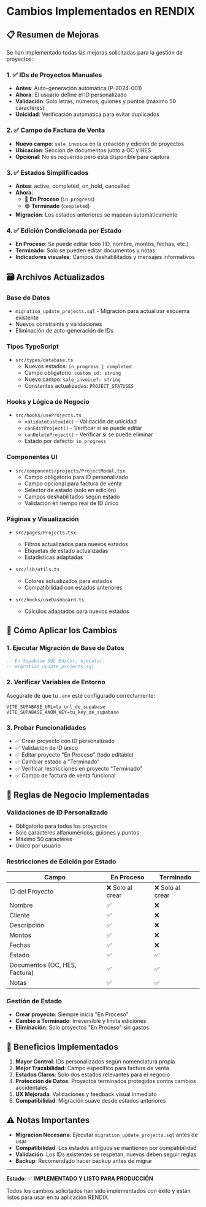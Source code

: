 # Cambios Implementados en RENDIX

## 📋 Resumen de Mejoras

Se han implementado todas las mejoras solicitadas para la gestión de proyectos:

### 1. ✅ **IDs de Proyectos Manuales**
- **Antes**: Auto-generación automática (P-2024-001)
- **Ahora**: El usuario define el ID personalizado
- **Validación**: Solo letras, números, guiones y puntos (máximo 50 caracteres)
- **Unicidad**: Verificación automática para evitar duplicados

### 2. ✅ **Campo de Factura de Venta**
- **Nuevo campo**: `sale_invoice` en la creación y edición de proyectos
- **Ubicación**: Sección de documentos junto a OC y HES
- **Opcional**: No es requerido pero está disponible para captura

### 3. ✅ **Estados Simplificados**
- **Antes**: active, completed, on_hold, cancelled
- **Ahora**: 
  - 🔵 **En Proceso** (`in_progress`)
  - 🟢 **Terminado** (`completed`)
- **Migración**: Los estados anteriores se mapean automáticamente

### 4. ✅ **Edición Condicionada por Estado**
- **En Proceso**: Se puede editar todo (ID, nombre, montos, fechas, etc.)
- **Terminado**: Solo se pueden editar documentos y notas
- **Indicadores visuales**: Campos deshabilitados y mensajes informativos

## 🗃️ **Archivos Actualizados**

### Base de Datos
- `migration_update_projects.sql` - Migración para actualizar esquema existente
- Nuevos constraints y validaciones
- Eliminación de auto-generación de IDs

### Tipos TypeScript
- `src/types/database.ts`
  - Nuevos estados: `in_progress | completed`
  - Campo obligatorio: `custom_id: string`
  - Nuevo campo: `sale_invoice?: string`
  - Constantes actualizadas: `PROJECT_STATUSES`

### Hooks y Lógica de Negocio
- `src/hooks/useProjects.ts`
  - `validateCustomId()` - Validación de unicidad
  - `canEditProject()` - Verificar si se puede editar
  - `canDeleteProject()` - Verificar si se puede eliminar
  - Estado por defecto: `in_progress`

### Componentes UI
- `src/components/projects/ProjectModal.tsx`
  - Campo obligatorio para ID personalizado
  - Campo opcional para factura de venta  
  - Selector de estado (solo en edición)
  - Campos deshabilitados según estado
  - Validación en tiempo real de ID único

### Páginas y Visualización
- `src/pages/Projects.tsx`
  - Filtros actualizados para nuevos estados
  - Etiquetas de estado actualizadas
  - Estadísticas adaptadas

- `src/lib/utils.ts`
  - Colores actualizados para estados
  - Compatibilidad con estados anteriores

- `src/hooks/useDashboard.ts`
  - Cálculos adaptados para nuevos estados

## 🚀 **Cómo Aplicar los Cambios**

### 1. **Ejecutar Migración de Base de Datos**
```sql
-- En Supabase SQL Editor, ejecutar:
-- migration_update_projects.sql
```

### 2. **Verificar Variables de Entorno**
Asegúrate de que tu `.env` esté configurado correctamente:
```env
VITE_SUPABASE_URL=tu_url_de_supabase
VITE_SUPABASE_ANON_KEY=tu_key_de_supabase
```

### 3. **Probar Funcionalidades**
- ✅ Crear proyecto con ID personalizado
- ✅ Validación de ID único
- ✅ Editar proyecto "En Proceso" (todo editable)
- ✅ Cambiar estado a "Terminado"
- ✅ Verificar restricciones en proyecto "Terminado"
- ✅ Campo de factura de venta funcional

## 📝 **Reglas de Negocio Implementadas**

### **Validaciones de ID Personalizado**
- Obligatorio para todos los proyectos
- Solo caracteres alfanuméricos, guiones y puntos
- Máximo 50 caracteres
- Único por usuario

### **Restricciones de Edición por Estado**

| Campo | En Proceso | Terminado |
|-------|------------|-----------|
| ID del Proyecto | ❌ Solo al crear | ❌ Solo al crear |
| Nombre | ✅ | ❌ |
| Cliente | ✅ | ❌ |
| Descripción | ✅ | ❌ |
| Montos | ✅ | ❌ |
| Fechas | ✅ | ❌ |
| Estado | ✅ | ✅ |
| Documentos (OC, HES, Factura) | ✅ | ✅ |
| Notas | ✅ | ✅ |

### **Gestión de Estado**
- **Crear proyecto**: Siempre inicia "En Proceso"
- **Cambio a Terminado**: Irreversible y limita ediciones
- **Eliminación**: Solo proyectos "En Proceso" sin gastos

## 🎯 **Beneficios Implementados**

1. **Mayor Control**: IDs personalizados según nomenclatura propia
2. **Mejor Trazabilidad**: Campo específico para factura de venta
3. **Estados Claros**: Solo dos estados relevantes para el negocio
4. **Protección de Datos**: Proyectos terminados protegidos contra cambios accidentales
5. **UX Mejorada**: Validaciones y feedback visual inmediato
6. **Compatibilidad**: Migración suave desde estados anteriores

## ⚠️ **Notas Importantes**

- **Migración Necesaria**: Ejecutar `migration_update_projects.sql` antes de usar
- **Compatibilidad**: Los estados antiguos se mantienen por compatibilidad
- **Validación**: Los IDs existentes se respetan, nuevos deben seguir reglas
- **Backup**: Recomendado hacer backup antes de migrar

---

**Estado**: ✅ **IMPLEMENTADO Y LISTO PARA PRODUCCIÓN**

Todos los cambios solicitados han sido implementados con éxito y están listos para usar en tu aplicación RENDIX.
